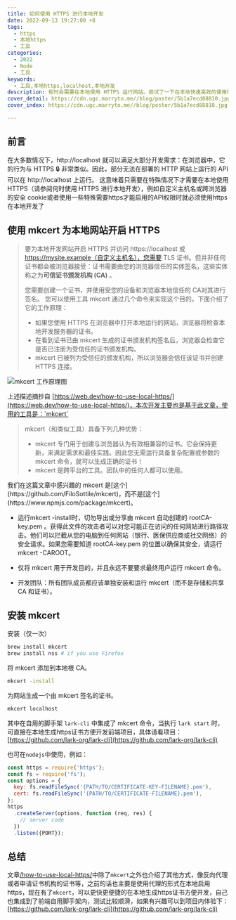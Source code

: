 ```yaml
---
title: 如何使用 HTTPS 进行本地开发
date: 2022-09-13 19:27:00 +8
tags:
  - https
  - 本地https
  - 工具
categories:
  - 2022
  - Node
  - 工具
keywords:
  - 工具,本地https,localhost,本地开发
description: 有时会需要在本地使用 HTTPS 运行网站。尝试了一下在本地快速高效的使用https开发网站，可用一些启用https才能使用的API等，例如摄像头等权限
cover_detail: https://cdn.ugc.marryto.me//blog/poster/5b1a7ecd88810.jpg
cover_index: https://cdn.ugc.marryto.me//blog/poster/5b1a7ecd88810.jpg

---
```


## 前言

在大多数情况下，http://localhost 就可以满足大部分开发需求：在浏览器中，它的行为与 HTTPS 🔒 非常类似。因此，部分无法在部署的 HTTP 网站上运行的 API 可以在 http://localhost 上运行。 这意味着只需要在特殊情况下才需要在本地使用 HTTPS（请参阅何时使用 HTTPS 进行本地开发），例如自定义主机名或跨浏览器的安全 cookie或者使用一些特殊需要https才能启用的API权限时就必须使用https在本地开发了

## 使用 mkcert 为本地网站开启 HTTPS

> 要为本地开发网站开启 HTTPS 并访问 https://localhost 或 https://mysite.example（自定义主机名），您需要 TLS 证书。但并非任何证书都会被浏览器接受：证书需要由您的浏览器信任的实体签名，这些实体称之为**可信证书颁发机构 (CA)** 。
>
> 您需要创建一个证书，并使用受您的设备和浏览器本地信任的 CA对其进行签名。 您可以使用工具 mkcert 通过几个命令来实现这个目的。下面介绍了它的工作原理：
>
> - 如果您使用 HTTPS 在浏览器中打开本地运行的网站，浏览器将检查本地开发服务器的证书。
> - 在看到证书已由 mkcert 生成的证书颁发机构签名后，浏览器会检查它是否已注册为受信任的证书颁发机构。
> - mkcert 已被列为受信任的颁发机构，所以浏览器会信任该证书并创建 HTTPS 连接。


<Image className="wysiwyg-image" src='https://cdn.ugc.marryto.me/blog/3kdjci7NORnOw54fMia9.avif' title='mkcert 工作原理图' alt='mkcert 工作原理图'/>

上述描述摘抄自 [https://web.dev/how-to-use-local-https/](https://web.dev/how-to-use-local-https/)，本次开发主要也是基于此文章，使用的工具是：`mkcert`

> mkcert（和类似工具）具备下列几种优势：
>
> - mkcert 专门用于创建与浏览器认为有效相兼容的证书。它会保持更新，来满足需求和最佳实践。因此您无需运行具备复杂配置或参数的 mkcert 命令，就可以生成正确的证书！
> - mkcert 是跨平台的工具。团队中的任何人都可以使用。


<div class="not-prose relative bg-slate-50 rounded-xl overflow-hidden dark:bg-slate-800/25">
  <div class="relative rounded-xl overflow-auto gap-12 sm:gap-4 font-mono font-bold shrink-0 p-8">
  我们在这篇文章中感兴趣的 mkcert 是[这个](https://github.com/FiloSottile/mkcert)，而不是[这个](https://www.npmjs.com/package/mkcert)。

  - 运行mkcert -install时，切勿导出或分享由 mkcert 自动创建的 rootCA-key.pem 。获得此文件的攻击者可以对您可能正在访问的任何网站进行路径攻击。他们可以拦截从您的电脑到任何网站（银行、医保供应商或社交网络）的安全请求。如果您需要知道 rootCA-key.pem 的位置以确保其安全，请运行 mkcert -CAROOT。
  
  - 仅将 mkcert 用于开发目的，并且永远不要要求最终用户运行 mkcert 命令。
  
  - 开发团队：所有团队成员都应该单独安装和运行 mkcert（而不是存储和共享 CA 和证书）。
  </div>
</div>

## 安装 mkcert

安装（仅一次）

```bash
brew install mkcert
brew install nss # if you use Firefox
```

将 mkcert 添加到本地根 CA。

```bash
mkcert -install
```

为网站生成一个由 mkcert 签名的证书。

```bash
mkcert localhost
```

其中在自用的脚手架 `lark-cli` 中集成了 mkcert 命令，当执行 `lark start` 时，可直接在本地生成https证书方便开发前端项目，具体请看项目：[https://github.com/lark-org/lark-cli](https://github.com/lark-org/lark-cli)

也可在`nodejs`中使用，例如：

```javascript
const https = require('https');
const fs = require('fs');
const options = {
  key: fs.readFileSync('{PATH/TO/CERTIFICATE-KEY-FILENAME}.pem'),
  cert: fs.readFileSync('{PATH/TO/CERTIFICATE-FILENAME}.pem'),
};
https
  .createServer(options, function (req, res) {
    // server code
  })
  .listen({PORT});
```

## 总结

文章[/how-to-use-local-https/](https://web.dev/how-to-use-local-https/)中除了`mkcert`之外也介绍了其他方式，像反向代理或者申请证书机构的证书等，之前的话也主要是使用代理的形式在本地启用https，现在有了`mkcert`，可以更快更便捷的在本地生成https证书方便开发，自己也集成到了前端自用脚手架内，测试比较顺滑，如果有兴趣可以到项目内体验下：[https://github.com/lark-org/lark-cli](https://github.com/lark-org/lark-cli)
